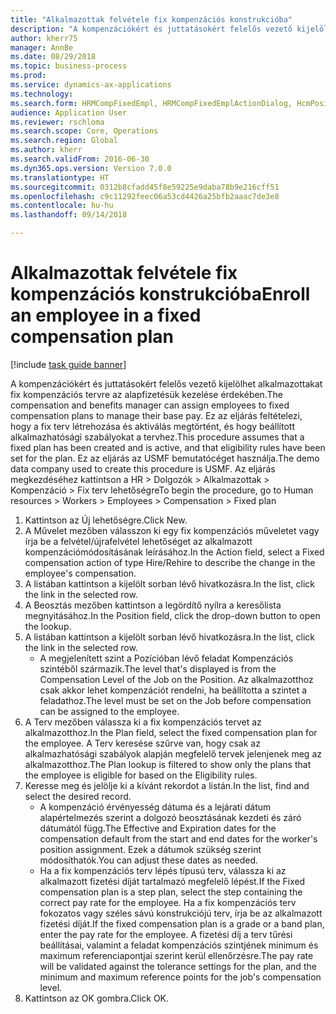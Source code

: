 ```yaml
--- 
title: "Alkalmazottak felvétele fix kompenzációs konstrukcióba"
description: "A kompenzációkért és juttatásokért felelős vezető kijelölhet alkalmazottakat fix kompenzációs tervre az alapfizetésük kezelése érdekében."
author: kherr75
manager: AnnBe
ms.date: 08/29/2018
ms.topic: business-process
ms.prod: 
ms.service: dynamics-ax-applications
ms.technology: 
ms.search.form: HRMCompFixedEmpl, HRMCompFixedEmplActionDialog, HcmPositionLookup, HRMCompRefPointLookup
audience: Application User
ms.reviewer: rschloma
ms.search.scope: Core, Operations
ms.search.region: Global
ms.author: kherr
ms.search.validFrom: 2016-06-30
ms.dyn365.ops.version: Version 7.0.0
ms.translationtype: HT
ms.sourcegitcommit: 0312b8cfadd45f8e59225e9daba78b9e216cff51
ms.openlocfilehash: c9c11292feec06a53cd4426a25bfb2aaac7de3e8
ms.contentlocale: hu-hu
ms.lasthandoff: 09/14/2018

---
```

# <a name="enroll-an-employee-in-a-fixed-compensation-plan"></a><span data-ttu-id="4a7bf-103">Alkalmazottak felvétele fix kompenzációs konstrukcióba</span><span class="sxs-lookup"><span data-stu-id="4a7bf-103">Enroll an employee in a fixed compensation plan</span></span>

[!include [task guide banner](../../includes/task-guide-banner.md)]

<span data-ttu-id="4a7bf-104">A kompenzációkért és juttatásokért felelős vezető kijelölhet alkalmazottakat fix kompenzációs tervre az alapfizetésük kezelése érdekében.</span><span class="sxs-lookup"><span data-stu-id="4a7bf-104">The compensation and benefits manager can assign employees to fixed compensation plans to manage their base pay.</span></span> <span data-ttu-id="4a7bf-105">Ez az eljárás feltételezi, hogy a fix terv létrehozása és aktiválás megtörtént, és hogy beállított alkalmazhatósági szabályokat a tervhez.</span><span class="sxs-lookup"><span data-stu-id="4a7bf-105">This procedure assumes that a fixed plan has been created and is active, and that eligibility rules have been set for the plan.</span></span> <span data-ttu-id="4a7bf-106">Ez az eljárás az USMF bemutatócéget használja.</span><span class="sxs-lookup"><span data-stu-id="4a7bf-106">The demo data company used to create this procedure is USMF.</span></span> <span data-ttu-id="4a7bf-107">Az eljárás megkezdéséhez kattintson a HR > Dolgozók > Alkalmazottak > Kompenzáció > Fix terv lehetőségre</span><span class="sxs-lookup"><span data-stu-id="4a7bf-107">To begin the procedure, go to Human resources > Workers > Employees > Compensation > Fixed plan</span></span>

1. <span data-ttu-id="4a7bf-108">Kattintson az Új lehetőségre.</span><span class="sxs-lookup"><span data-stu-id="4a7bf-108">Click New.</span></span>
2. <span data-ttu-id="4a7bf-109">A Művelet mezőben válasszon ki egy fix kompenzációs műveletet vagy írja be a felvétel/újrafelvétel lehetőséget az alkalmazott kompenzációmódosításának leírásához.</span><span class="sxs-lookup"><span data-stu-id="4a7bf-109">In the Action field, select a Fixed compensation action of type Hire/Rehire to describe the change in the employee's compensation.</span></span>
3. <span data-ttu-id="4a7bf-110">A listában kattintson a kijelölt sorban lévő hivatkozásra.</span><span class="sxs-lookup"><span data-stu-id="4a7bf-110">In the list, click the link in the selected row.</span></span>
4. <span data-ttu-id="4a7bf-111">A Beosztás mezőben kattintson a legördítő nyílra a keresőlista megnyitásához.</span><span class="sxs-lookup"><span data-stu-id="4a7bf-111">In the Position field, click the drop-down button to open the lookup.</span></span>
5. <span data-ttu-id="4a7bf-112">A listában kattintson a kijelölt sorban lévő hivatkozásra.</span><span class="sxs-lookup"><span data-stu-id="4a7bf-112">In the list, click the link in the selected row.</span></span>
    * <span data-ttu-id="4a7bf-113">A megjelenített szint a Pozícióban lévő feladat Kompenzációs szintéből származik.</span><span class="sxs-lookup"><span data-stu-id="4a7bf-113">The level that's displayed is from the Compensation Level of the Job on the Position.</span></span> <span data-ttu-id="4a7bf-114">Az alkalmazotthoz csak akkor lehet kompenzációt rendelni, ha beállította a szintet a feladathoz.</span><span class="sxs-lookup"><span data-stu-id="4a7bf-114">The level must be set on the Job before compensation can be assigned to the employee.</span></span>  
6. <span data-ttu-id="4a7bf-115">A Terv mezőben válassza ki a fix kompenzációs tervet az alkalmazotthoz.</span><span class="sxs-lookup"><span data-stu-id="4a7bf-115">In the Plan field, select the fixed compensation plan for the employee.</span></span> <span data-ttu-id="4a7bf-116">A Terv keresése szűrve van, hogy csak az alkalmazhatósági szabályok alapján megfelelő tervek jelenjenek meg az alkalmazotthoz.</span><span class="sxs-lookup"><span data-stu-id="4a7bf-116">The Plan lookup is filtered to show only the plans that the employee is eligible for based on the Eligibility rules.</span></span>
7. <span data-ttu-id="4a7bf-117">Keresse meg és jelölje ki a kívánt rekordot a listán.</span><span class="sxs-lookup"><span data-stu-id="4a7bf-117">In the list, find and select the desired record.</span></span>
    * <span data-ttu-id="4a7bf-118">A kompenzáció érvényesség dátuma és a lejárati dátum alapértelmezés szerint a dolgozó beosztásának kezdeti és záró dátumától függ.</span><span class="sxs-lookup"><span data-stu-id="4a7bf-118">The Effective and Expiration dates for the compensation default from the start and end dates for the worker's position assignment.</span></span> <span data-ttu-id="4a7bf-119">Ezek a dátumok szükség szerint módosíthatók.</span><span class="sxs-lookup"><span data-stu-id="4a7bf-119">You can adjust these dates as needed.</span></span>  
    * <span data-ttu-id="4a7bf-120">Ha a fix kompenzációs terv lépés típusú terv, válassza ki az alkalmazott fizetési díját tartalmazó megfelelő lépést.</span><span class="sxs-lookup"><span data-stu-id="4a7bf-120">If the Fixed compensation plan is a step plan, select the step containing the correct pay rate for the employee.</span></span> <span data-ttu-id="4a7bf-121">Ha a fix kompenzációs terv fokozatos vagy széles sávú konstrukciójú terv, írja be az alkalmazott fizetési díját.</span><span class="sxs-lookup"><span data-stu-id="4a7bf-121">If the fixed compensation plan is a grade or a band plan, enter the pay rate for the employee.</span></span> <span data-ttu-id="4a7bf-122">A fizetési díj a terv tűrési beállításai, valamint a feladat kompenzációs szintjének minimum és maximum referenciapontjai szerint kerül ellenőrzésre.</span><span class="sxs-lookup"><span data-stu-id="4a7bf-122">The pay rate will be validated against the tolerance settings for the plan, and the minimum and maximum reference points for the job's compensation level.</span></span>  
8. <span data-ttu-id="4a7bf-123">Kattintson az OK gombra.</span><span class="sxs-lookup"><span data-stu-id="4a7bf-123">Click OK.</span></span>



